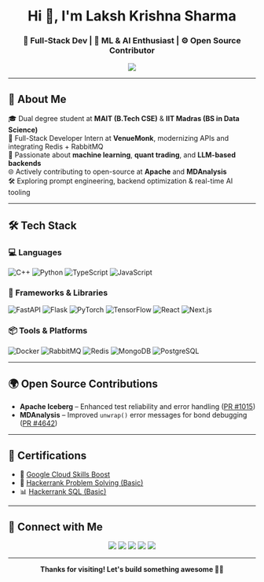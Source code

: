 <!-- Profile Header -->
<h1 align="center">Hi 👋, I'm Laksh Krishna Sharma</h1>
<h3 align="center">🚀 Full-Stack Dev | 🤖 ML & AI Enthusiast | ⚙️ Open Source Contributor</h3>

<p align="center">
  <img src="https://readme-typing-svg.herokuapp.com/?lines=Building+real-world+ML+apps;Learning+by+contributing;Embracing+tech+with+purpose&center=true&width=500&height=45">
</p>

---

## 🚀 About Me

🎓 Dual degree student at **MAIT (B.Tech CSE)** & **IIT Madras (BS in Data Science)**  
💼 Full-Stack Developer Intern at **VenueMonk**, modernizing APIs and integrating Redis + RabbitMQ  
🧠 Passionate about **machine learning**, **quant trading**, and **LLM-based backends**  
🌐 Actively contributing to open-source at **Apache** and **MDAnalysis**  
🛠 Exploring prompt engineering, backend optimization & real-time AI tooling

---

## 🛠 Tech Stack

### 💻 Languages
![C++](https://img.shields.io/badge/C%2B%2B-00599C?style=for-the-badge&logo=c%2B%2B&logoColor=white)
![Python](https://img.shields.io/badge/Python-3776AB?style=for-the-badge&logo=python&logoColor=white)
![TypeScript](https://img.shields.io/badge/TypeScript-007ACC?style=for-the-badge&logo=typescript&logoColor=white)
![JavaScript](https://img.shields.io/badge/JavaScript-F7DF1E?style=for-the-badge&logo=javascript&logoColor=black)

### 🧰 Frameworks & Libraries
![FastAPI](https://img.shields.io/badge/FastAPI-009688?style=for-the-badge&logo=fastapi&logoColor=white)
![Flask](https://img.shields.io/badge/Flask-000000?style=for-the-badge&logo=flask&logoColor=white)
![PyTorch](https://img.shields.io/badge/PyTorch-EE4C2C?style=for-the-badge&logo=pytorch&logoColor=white)
![TensorFlow](https://img.shields.io/badge/TensorFlow-FF6F00?style=for-the-badge&logo=tensorflow&logoColor=white)
![React](https://img.shields.io/badge/React-20232A?style=for-the-badge&logo=react&logoColor=61DAFB)
![Next.js](https://img.shields.io/badge/Next.js-000000?style=for-the-badge&logo=next.js&logoColor=white)

### 📦 Tools & Platforms
![Docker](https://img.shields.io/badge/Docker-2496ED?style=for-the-badge&logo=docker&logoColor=white)
![RabbitMQ](https://img.shields.io/badge/RabbitMQ-FF6600?style=for-the-badge&logo=rabbitmq&logoColor=white)
![Redis](https://img.shields.io/badge/Redis-DC382D?style=for-the-badge&logo=redis&logoColor=white)
![MongoDB](https://img.shields.io/badge/MongoDB-47A248?style=for-the-badge&logo=mongodb&logoColor=white)
![PostgreSQL](https://img.shields.io/badge/PostgreSQL-336791?style=for-the-badge&logo=postgresql&logoColor=white)

---

## 🌍 Open Source Contributions

- **Apache Iceberg** – Enhanced test reliability and error handling ([PR #1015](https://github.com/apache/iceberg-python/pull/1015))  
- **MDAnalysis** – Improved `unwrap()` error messages for bond debugging ([PR #4642](https://github.com/MDAnalysis/mdanalysis/pull/4642))

---

## 📜 Certifications

- 🧠 [Google Cloud Skills Boost](https://www.cloudskillsboost.google/public_profiles/03e7d8d0-239b-4839-84f6-364f55d93138)  
- 🧩 [Hackerrank Problem Solving (Basic)](https://www.hackerrank.com/certificates/iframe/5eb36a967239)  
- 📊 [Hackerrank SQL (Basic)](https://www.hackerrank.com/certificates/iframe/911150ed74f4)

---
## 🤝 Connect with Me

<p align="center">
  <a href="https://www.linkedin.com/in/laskh-krishna-sharma"><img src="https://img.shields.io/badge/LinkedIn-0A66C2?style=for-the-badge&logo=linkedin&logoColor=white"></a>
  <a href="https://github.com/laksh-krishna-sharma"><img src="https://img.shields.io/badge/GitHub-181717?style=for-the-badge&logo=github&logoColor=white"></a>
  <a href="https://codeforces.com/profile/-kakarot-"><img src="https://img.shields.io/badge/Codeforces-1F8ACB?style=for-the-badge&logo=codeforces&logoColor=white"></a>
  <a href="https://atcoder.jp/users/lakshkrishna"><img src="https://img.shields.io/badge/AtCoder-AC7CFF?style=for-the-badge&logo=atcoder&logoColor=white"></a>
  <a href="https://x.com/_laksh_krishna_"><img src="https://img.shields.io/badge/X(Twitter)-000000?style=for-the-badge&logo=twitter&logoColor=white"></a>
</p>

---

<p align="center"><b>Thanks for visiting! Let's build something awesome 👨‍💻</b></p>
